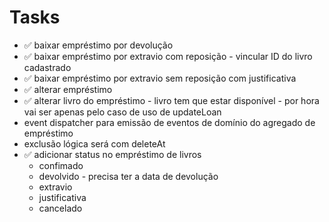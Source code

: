# Tasks

- ✅ baixar empréstimo por devolução
- ✅ baixar empréstimo por extravio com reposição - vincular ID do livro cadastrado
- ✅ baixar empréstimo por extravio sem reposição com justificativa
- ✅ alterar empréstimo
- ✅ alterar livro do empréstimo - livro tem que estar disponível - por hora vai ser apenas pelo caso de uso de updateLoan
- event dispatcher para emissão de eventos de domínio do agregado de empréstimo
- exclusão lógica será com deleteAt
- ✅ adicionar status no empréstimo de livros
  - confimado
  - devolvido - precisa ter a data de devolução
  - extravio
  - justificativa 
  - cancelado
